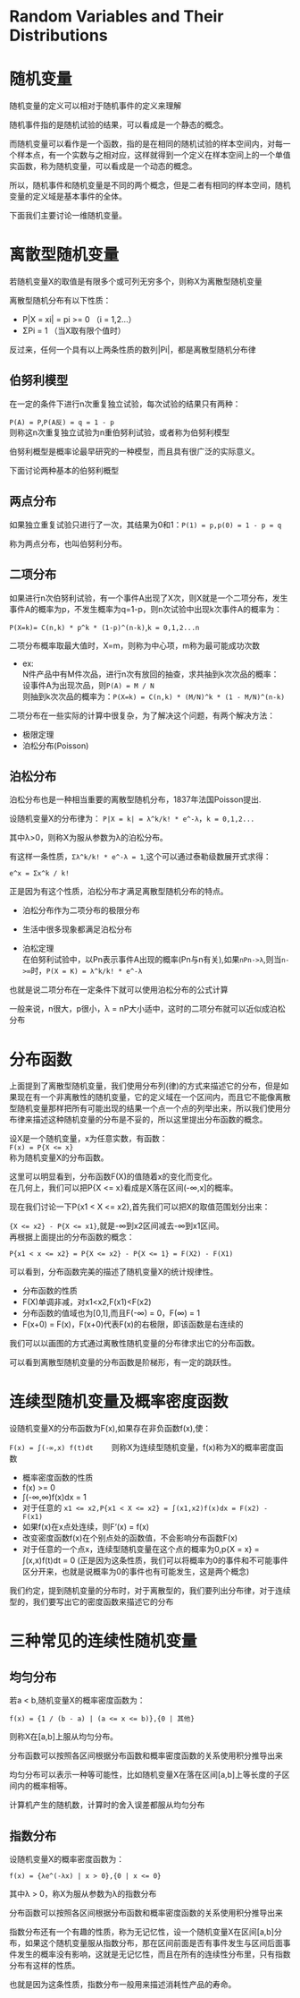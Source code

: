 # Random Variables and Their Distributions   

# 随机变量     

随机变量的定义可以相对于随机事件的定义来理解        

随机事件指的是随机试验的结果，可以看成是一个静态的概念。     

而随机变量可以看作是一个函数，指的是在相同的随机试验的样本空间内，对每一个样本点，有一个实数与之相对应，这样就得到一个定义在样本空间上的一个单值实函数，称为随机变量，可以看成是一个动态的概念。   

所以，随机事件和随机变量是不同的两个概念，但是二者有相同的样本空间，随机变量的定义域是基本事件的全体。       

下面我们主要讨论一维随机变量。      


# 离散型随机变量    

若随机变量X的取值是有限多个或可列无穷多个，则称X为离散型随机变量       

离散型随机分布有以下性质：   

* P|X = xi| = pi >= 0 （i = 1,2...）    
* ΣPi = 1 （当X取有限个值时）    

反过来，任何一个具有以上两条性质的数列|Pi|，都是离散型随机分布律         

## 伯努利模型     
在一定的条件下进行n次重复独立试验，每次试验的结果只有两种：   

`P(A) = P`,`P(A反) = q = 1 - p`    
则称这n次重复独立试验为n重伯努利试验，或者称为伯努利模型       

伯努利概型是概率论最早研究的一种模型，而且具有很广泛的实际意义。   

下面讨论两种基本的伯努利概型    

## 两点分布      

如果独立重复试验只进行了一次，其结果为0和1：`P(1) = p,p(0) = 1 - p = q`   

称为两点分布，也叫伯努利分布。          

## 二项分布      

如果进行n次伯努利试验，有一个事件A出现了X次，则X就是一个二项分布，发生事件A的概率为p，不发生概率为q=1-p，则n次试验中出现k次事件A的概率为：    

`P(X=k)= C(n,k) * p^k * (1-p)^(n-k)`,`k = 0,1,2...n`       

二项分布概率取最大值时，X=m，则称为中心项，m称为最可能成功次数    


* ex:   
N件产品中有M件次品，进行n次有放回的抽查，求共抽到k次次品的概率：    
设事件A为出现次品，则`P(A) = M / N`      
则抽到k次次品的概率为：`P(X=k) = C(n,k) * (M/N)^k * (1 - M/N)^(n-k)`        

二项分布在一些实际的计算中很复杂，为了解决这个问题，有两个解决方法：   

* 极限定理    
* 泊松分布(Poisson)       

## 泊松分布     

泊松分布也是一种相当重要的离散型随机分布，1837年法国Poisson提出.           

设随机变量X的分布律为： `P|X = k| = λ^k/k! * e^-λ`，`k = 0,1,2...`    

其中λ>0，则称X为服从参数为λ的泊松分布。        

有这样一条性质，`Σλ^k/k! * e^-λ = 1`,这个可以通过泰勒级数展开式求得：    

`e^x = Σx^k / k!`     

正是因为有这个性质，泊松分布才满足离散型随机分布的特点。       

* 泊松分布作为二项分布的极限分布      

* 生活中很多现象都满足泊松分布    

* 泊松定理   
在伯努利试验中，以Pn表示事件A出现的概率(Pn与n有关),如果`nPn->λ`,则当`n->∞`时，`P(X = K) = λ^k/k! * e^-λ`      

也就是说二项分布在一定条件下就可以使用泊松分布的公式计算    

一般来说，n很大，p很小，λ = nP大小适中，这时的二项分布就可以近似成泊松分布    


# 分布函数   

上面提到了离散型随机变量，我们使用分布列(律)的方式来描述它的分布，但是如果现在有一个非离散性的随机变量，它的定义域在一个区间内，而且它不能像离散型随机变量那样把所有可能出现的结果一个点一个点的列举出来，所以我们使用分布律来描述这种随机变量的分布是不妥的，所以这里提出分布函数的概念。      

设X是一个随机变量，x为任意实数，有函数：    
`F(x) = P{X <= x}`      
称为随机变量X的分布函数。     

这里可以明显看到，分布函数F(X)的值随着x的变化而变化。     
在几何上，我们可以把P{X <= x}看成是X落在区间(-∞,x]的概率。      

现在我们讨论一下P{x1 < X <= x2},首先我们可以把X的取值范围划分出来：    

`{X <= x2} - P{X <= x1}`,就是-∞到x2区间减去-∞到x1区间。       
再根据上面提出的分布函数的概念：    

`P{x1 < x <= x2} = P{X <= x2} - P{X <= 1} = F(X2) - F(X1)`     

可以看到，分布函数完美的描述了随机变量X的统计规律性。     

* 分布函数的性质       
 * F(X)单调非减，对x1<x2,F(x1)<F(x2)     
 * 分布函数的值域也为[0,1],而且F(-∞) = 0，F(∞) = 1    
 * F(x+0) = F(x)，F(x+0)代表F(x)的右极限，即该函数是右连续的      

我们可以以画图的方式通过离散性随机变量的分布律求出它的分布函数。        


可以看到离散型随机变量的分布函数是阶梯形，有一定的跳跃性。      

# 连续型随机变量及概率密度函数     

设随机变量X的分布函数为F(x),如果存在非负函数f(x),使：    

`F(x) = ∫(-∞,x) f(t)dt    `
则称X为连续型随机变量，f(x)称为X的概率密度函数      

* 概率密度函数的性质   
 * f(x) >= 0   
 * ∫(-∞,∞)f(x)dx = 1  
 * 对于任意的 `x1 <= x2,P{x1 < X <= x2} = ∫(x1,x2)f(x)dx = F(x2) - F(x1)    `
 * 如果f(x)在x点处连续，则F‘(x) = f(x)    
 * 改变密度函数f(x)在个别点处的函数值，不会影响分布函数F(x)   
 * 对于任意的一个点x，连续型随机变量在这个点的概率为0,p{X = x} = ∫(x,x)f(t)dt = 0 (正是因为这条性质，我们可以将概率为0的事件和不可能事件区分开来，也就是说概率为0的事件也有可能发生，这是两个概念)      

我们约定，提到随机变量的分布时，对于离散型的，我们要列出分布律，对于连续型的，我们要写出它的密度函数来描述它的分布     


# 三种常见的连续性随机变量     

## 均匀分布    

若a < b,随机变量X的概率密度函数为：   

`f(x) = {1 / (b - a) | (a <= x <= b)},{0 | 其他}     `  

则称X在[a,b]上服从均匀分布。        

分布函数可以按照各区间根据分布函数和概率密度函数的关系使用积分推导出来    

均匀分布可以表示一种等可能性，比如随机变量X在落在区间[a,b]上等长度的子区间内的概率相等。   

计算机产生的随机数，计算时的舍入误差都服从均匀分布     

## 指数分布   

设随机变量X的概率密度函数为：    

`f(x) = {λe^(-λx) | x > 0},{0 | x <= 0}    `     

其中λ > 0，称X为服从参数为λ的指数分布       

分布函数可以按照各区间根据分布函数和概率密度函数的关系使用积分推导出来      

指数分布还有一个有趣的性质，称为无记忆性，设一个随机变量X在区间[a,b]分布，如果这个随机变量服从指数分布，那在区间前面是否有事件发生与区间后面事件发生的概率没有影响，这就是无记忆性，而且在所有的连续性分布里，只有指数分布有这样的性质。   

也就是因为这条性质，指数分布一般用来描述消耗性产品的寿命。      
